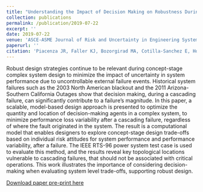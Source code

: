 ```yaml
---
title: "Understanding the Impact of Decision Making on Robustness During Complex System Design: More Resilient Power Systems"
collection: publications
permalink: /publication/2019-07-22
excerpt: ''
date: 2019-07-22
venue: 'ASCE-ASME Journal of Risk and Uncertainty in Engineering Systems, Part B: Mechanical Engineering'
paperurl: ''
citation: 'Piacenza JR, Faller KJ, Bozorgirad MA, Cotilla-Sanchez E, Hoyle C, Tumer IY. &quot;Understanding the Impact of Decision Making on Robustness During Complex System Design: More Resilient Power Systems.&quot; <i>ASCE-ASME Journal of Risk and Uncertainty in Engineering Systems, Part B: Mechanical Engineering</i>. Vol. 6 (2020)'
---
```


Robust design strategies continue to be relevant during concept-stage complex system design to minimize the impact of uncertainty in system performance due to uncontrollable external failure events. Historical system failures such as the 2003 North American blackout and the 2011 Arizona-Southern California Outages show that decision making, during a cascading failure, can significantly contribute to a failure’s magnitude. In this paper, a scalable, model-based design approach is presented to optimize the quantity and location of decision-making agents in a complex system, to minimize performance loss variability after a cascading failure, regardless of where the fault originated in the system. The result is a computational model that enables designers to explore concept-stage design trade-offs based on individual risk attitudes for system performance and performance variability, after a failure. The IEEE RTS-96 power system test case is used to evaluate this method, and the results reveal key topological locations vulnerable to cascading failures, that should not be associated with critical operations. This work illustrates the importance of considering decision-making when evaluating system level trade-offs, supporting robust design.

[Download paper pre-print here](https://ecotillasanchez.github.io/files/RISK-18-1099_AuthorProof.pdf)
